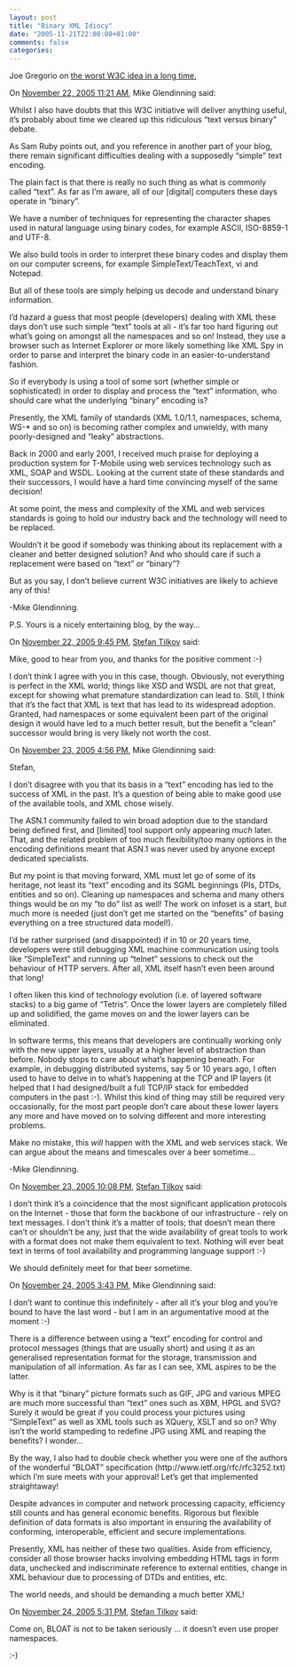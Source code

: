 ```yaml
---
layout: post
title: "Binary XML Idiocy"
date: "2005-11-21T22:00:00+01:00"
comments: false
categories: 
---
```


<p>Joe Gregorio on <a href="http://bitworking.org/news/W3C_Launches_Efficient_XML_Interchange_Working_Group">the worst W3C idea in a long time.</a></p>

<section class="comments">

<div class="comment" id="comment-714">
On <a href="#comment-714" title="Permalink to this comment">November 22, 2005 11:21 AM</a>, Mike Glendinning
said:
<p>Whilst I also have doubts that this W3C initiative will deliver anything useful, it&#8217;s probably about time we cleared up this ridiculous &#8220;text versus binary&#8221; debate.</p>

<p>As Sam Ruby points out, and you reference in another part of your blog, there remain significant difficulties dealing with a supposedly &#8220;simple&#8221; text encoding.</p>

<p>The plain fact is that there is really no such thing as what is commonly called &#8220;text&#8221;.  As far as I&#8217;m aware, all of our [digital] computers these days operate in &#8220;binary&#8221;.</p>

<p>We have a number of techniques for representing the character shapes used in natural language using binary codes, for example ASCII, ISO-8859-1 and UTF-8.</p>

<p>We also build tools in order to interpret these binary codes and display them on our computer screens, for example SimpleText/TeachText, vi and Notepad.</p>

<p>But all of these tools are simply helping us decode and understand binary information.</p>

<p>I&#8217;d hazard a guess that most people (developers) dealing with XML these days don&#8217;t use such simple &#8220;text&#8221; tools at all - it&#8217;s far too hard figuring out what&#8217;s going on amongst all the namespaces and so on! Instead, they use a browser such as Internet Explorer or more likely something like XML Spy in order to parse and interpret the binary code in an easier-to-understand fashion.</p>

<p>So if everybody is using a tool of some sort (whether simple or sophisticated) in order to display and process the &#8220;text&#8221; information, who should care what the underlying &#8220;binary&#8221; encoding is?</p>

<p>Presently, the XML family of standards (XML 1.0/1.1, namespaces, schema, WS-* and so on) is becoming rather complex and unwieldy, with many poorly-designed and &#8220;leaky&#8221; abstractions.</p>

<p>Back in 2000 and early 2001, I received much praise for deploying a production system for T-Mobile using web services technology such as XML, SOAP and WSDL.  Looking at the current state of these standards and their successors, I would have a hard time convincing myself of the same decision!</p>

<p>At some point, the mess and complexity of the XML and web services standards is going to hold our industry back and the technology will need to be replaced.</p>

<p>Wouldn&#8217;t it be good if somebody was thinking about its replacement with a cleaner and better designed solution?  And who should care if such a replacement were based on &#8220;text&#8221; or &#8220;binary&#8221;?</p>

<p>But as you say, I don&#8217;t believe current W3C initiatives are likely to achieve any of this!</p>

<p>-Mike Glendinning.</p>

<p>P.S.  Yours is a nicely entertaining blog, by the way&#8230;</p>


<div class="comment" id="comment-715">
On <a href="#comment-715" title="Permalink to this comment">November 22, 2005  9:45 PM</a>, <a href="/en/staff/st/">Stefan Tilkov</a>
said:
<p>Mike, good to hear from you, and thanks for the positive comment :-)</p>

<p>I don&#8217;t think I agree with you in this case, though. Obviously, not everything is perfect in the XML world; things like XSD and WSDL are not that great, except for showing what premature standardization can lead to. Still, I think that it&#8217;s the fact that XML is text that has lead to its widespread adoption. Granted, had namespaces or some equivalent been part of the original design it would have led to a much better result, but the benefit a &#8220;clean&#8221; successor would bring is very likely not worth the cost.</p>


<div class="comment" id="comment-716">
On <a href="#comment-716" title="Permalink to this comment">November 23, 2005  4:56 PM</a>, Mike Glendinning
said:
<p>Stefan,</p>

<p>I don&#8217;t disagree with you that its basis in a &#8220;text&#8221; encoding has led to the success of XML in the past.  It&#8217;s a question of being able to make good use of the available tools, and XML chose wisely.</p>

<p>The ASN.1 community failed to win broad adoption due to the standard being defined first, and [limited] tool support only appearing <em>much</em> later.  That, and the related problem of too much flexibility/too many options in the encoding definitions meant that ASN.1 was never used by anyone except dedicated specialists.</p>

<p>But my point is that moving forward, XML must let go of some of its heritage, not least its &#8220;text&#8221; encoding and its SGML beginnings (PIs, DTDs, entities and so on). Cleaning up namespaces and schema and many others things would be on my &#8220;to do&#8221; list as well!  The work on infoset is a start, but much more is needed (just don&#8217;t get me started on the &#8220;benefits&#8221; of basing everything on a tree structured data model!).</p>

<p>I&#8217;d be rather surprised (and disappointed) if in 10 or 20 years time, developers were still debugging XML machine communication using tools like &#8220;SimpleText&#8221; and running up &#8220;telnet&#8221; sessions to check out the behaviour of HTTP servers.  After all, XML itself hasn&#8217;t even been around that long!</p>

<p>I often liken this kind of technology evolution (i.e. of layered software stacks) to a big game of &#8220;Tetris&#8221;.  Once the lower layers are completely filled up and solidified, the game moves on and the lower layers can be eliminated.</p>

<p>In software terms, this means that developers are continually working only with the new upper layers, usually at a higher level of abstraction than before.  Nobody stops to care about what&#8217;s happening beneath.  For example, in debugging distributed systems, say 5 or 10 years ago, I often used to have to delve in to what&#8217;s happening at the TCP and IP layers (it helped that I had designed/built a full TCP/IP stack for embedded computers in the past :-).  Whilst this kind of thing may still be required very occasionally, for the most part people don&#8217;t care about these lower layers any more and have moved on to solving different and more interesting problems.</p>

<p>Make no mistake, this <em>will</em> happen with the XML and web services stack.  We can argue about the means and timescales over a beer sometime&#8230;</p>

<p>-Mike Glendinning.</p>


<div class="comment" id="comment-717">
On <a href="#comment-717" title="Permalink to this comment">November 23, 2005 10:08 PM</a>, <a href="/en/staff/st/">Stefan Tilkov</a>
said:
<p>I don&#8217;t think it&#8217;s a coincidence that the most significant application protocols on the Internet - those that form the backbone of our infrastructure - rely on text messages. I don&#8217;t think it&#8217;s a matter of tools; that doesn&#8217;t mean there can&#8217;t or shouldn&#8217;t be any, just that the wide availability of great tools to work with a format does not make them equivalent to text. Nothing will ever beat text in terms of tool availability and programming language support :-) </p>

<p>We should definitely meet for that beer sometime.</p>


<div class="comment" id="comment-718">
On <a href="#comment-718" title="Permalink to this comment">November 24, 2005  3:43 PM</a>, Mike Glendinning
said:
<p>I don&#8217;t want to continue this indefinitely - after all it&#8217;s your blog and you&#8217;re bound to have the last word - but I am in an argumentative mood at the moment :-)</p>

<p>There is a difference between using a &#8220;text&#8221; encoding for control and protocol messages (things that are usually short) and using it as an generalised representation format for the storage, transmission and manipulation of all information.  As far as I can see, XML aspires to be the latter.</p>

<p>Why is it that &#8220;binary&#8221; picture formats such as GIF, JPG and various MPEG are much more successful than &#8220;text&#8221; ones such as XBM, HPGL and SVG?  Surely it would be great if you could process your pictures using &#8220;SimpleText&#8221; as well as XML tools such as XQuery, XSLT and so on?  Why isn&#8217;t the world stampeding to redefine JPG using XML and reaping the benefits?  I wonder&#8230;</p>

<p>By the way, I also had to double check whether you were one of the authors of the wonderful &#8220;BLOAT&#8221; specification (http://www.ietf.org/rfc/rfc3252.txt) which I&#8217;m sure meets with your approval!  Let&#8217;s get that implemented straightaway!</p>

<p>Despite advances in computer and network processing capacity, efficiency still counts and has general economic benefits.  Rigorous but flexible definition of data formats is also important in ensuring the availability of conforming, interoperable, efficient and secure implementations.</p>

<p>Presently, XML has neither of these two qualities.  Aside from efficiency, consider all those browser hacks involving embedding HTML tags in form data, unchecked and indiscriminate reference to external entities, change in XML behaviour due to processing of DTDs and entities, etc.</p>

<p>The world needs, and should be demanding a much better XML!</p>


<div class="comment" id="comment-719">
On <a href="#comment-719" title="Permalink to this comment">November 24, 2005  5:31 PM</a>, <a href="/en/staff/st/">Stefan Tilkov</a>
said:
<p>Come on, BLOAT is not to be taken seriously &#8230; it doesn&#8217;t even use proper namespaces.</p>

<p>:-)</p>


</section>

